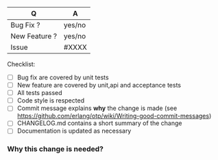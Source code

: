 | Q | A |
| - | - |
| Bug Fix ? | yes/no |
| New Feature ? | yes/no |
| Issue | #XXXX |
 
Checklist:

- [ ] Bug fix are covered by unit tests 
- [ ] New feature are covered by unit,api and acceptance tests
- [ ] All tests passed
- [ ] Code style is respected
- [ ] Commit message explains **why** the change is made (see https://github.com/erlang/otp/wiki/Writing-good-commit-messages)
- [ ] CHANGELOG.md contains a short summary of the change
- [ ] Documentation is updated as necessary

### Why this change is needed?
